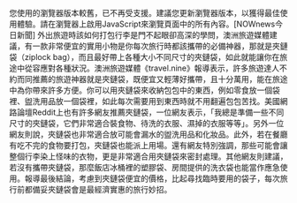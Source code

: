 您使用的瀏覽器版本較舊，已不再受支援。建議您更新瀏覽器版本，以獲得最佳使用體驗。請在瀏覽器上啟用JavaScript來瀏覽頁面中的所有內容。[NOWnews今日新聞] 外出旅遊時該如何打包行李是門不起眼卻高深的學問，澳洲旅遊媒體建議，有一款非常便宜的實用小物是你每次旅行時都該攜帶的必備神器，那就是夾鏈袋（ziplock bag），而且最好帶上各種大小不同尺寸的夾鏈袋，如此就能讓你在旅途中從容應對各種狀況。澳洲旅遊媒體《travel.nine》報導表示，許多旅遊達人不約而同推薦的旅遊神器就是夾鏈袋，既便宜又輕薄好攜帶，且十分萬用，能在旅途中為你帶來許多方便。你可以用夾鏈袋來收納包包中的東西，例如零食放一個袋裡、盥洗用品放一個袋裡，如此每次需要用到東西時就不用翻遍包包苦找。美國網路論壇Reddit上也有許多網友推薦夾鏈袋，一位網友表示，「我總是準備一些不同尺寸的夾鏈袋，它們非常適合裝食物、待洗的衣服、濕掉的衣服等等」。另外一位網友則說，夾鏈袋也非常適合放可能會漏水的盥洗用品和化妝品。此外，若在餐廳有吃不完的食物要打包，夾鏈袋也能派上用場。還有網友特別強調，那些可能會讓整個行李染上怪味的衣物，更是非常適合用夾鏈袋來密封處理。其他網友則建議，若沒有攜帶夾鏈袋，那麼飯店冰桶裡的塑膠袋、房間提供的洗衣袋也能當作應急使用。報導最後結論，考慮到夾鏈袋便宜的價格，比起尋找臨時要用的袋子，每次旅行前都備妥夾鏈袋會是最經濟實惠的旅行妙招。